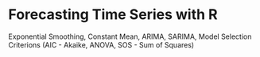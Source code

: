 # Forecasting Time Series with R
Exponential Smoothing, Constant Mean, ARIMA, SARIMA, Model Selection Criterions (AIC - Akaike, ANOVA, SOS - Sum of Squares)
